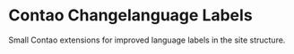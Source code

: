 Contao Changelanguage Labels
=====================

Small Contao extensions for improved language labels in the site structure.
